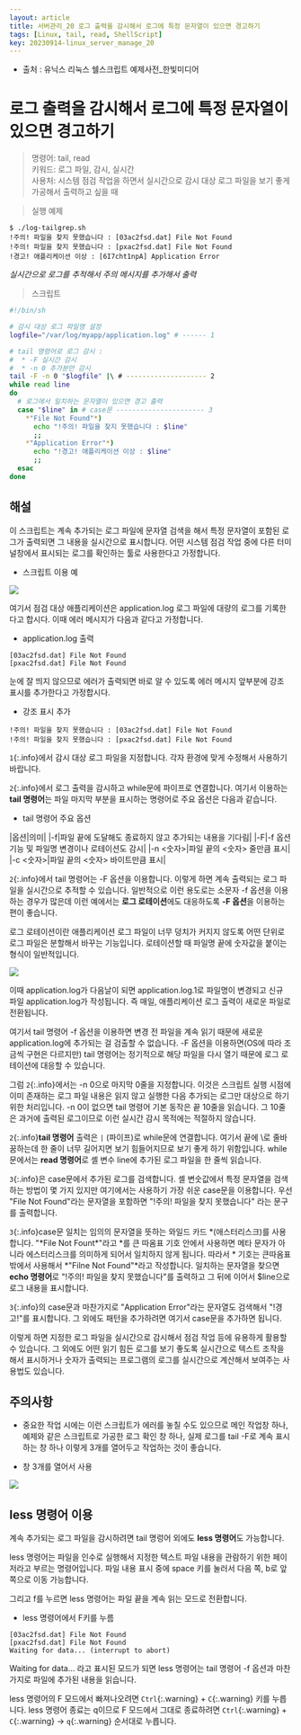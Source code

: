 ```yaml
---
layout: article
title: 서버관리_20 로그 출력을 감시해서 로그에 특정 문자열이 있으면 경고하기
tags: [Linux, tail, read, ShellScript]
key: 20230914-linux_server_manage_20
---
```


- 출처 : 유닉스 리눅스 쉘스크립트 예제사전_한빛미디어

# 로그 출력을 감시해서 로그에 특정 문자열이 있으면 경고하기

> 명령어: tail, read  
> 키워드: 로그 파일, 감시, 실시간  
> 사용처: 시스템 점검 작업을 하면서 실시간으로 감시 대상 로그 파일을 보기 좋게 가공해서 출력하고 싶을 때  

> 실행 예제  

```
$ ./log-tailgrep.sh
!주의! 파일을 찾지 못했습니다 : [03ac2fsd.dat] File Not Found
!주의! 파일을 찾지 못했습니다 : [pxac2fsd.dat] File Not Found
!경고! 애플리케이션 이상 : [6I7cht1npA] Application Error
```
*실시간으로 로그를 추적해서 주의 메시지를 추가해서 출력*

> 스크립트

```bash
#!/bin/sh

# 감시 대상 로그 파일명 설정
logfile="/var/log/myapp/application.log" # ------ 1

# tail 명령어로 로그 감시 :
#  * -F 실시간 감시
#  * -n 0 추가분만 감시
tail -F -n 0 "$logfile" |\ # -------------------- 2
while read line
do
  # 로그에서 일치하는 문자열이 있으면 경고 출력
  case "$line" in # case문 ---------------------- 3
    *"File Not Found"*)
      echo "!주의! 파일을 찾지 못했습니다 : $line"
      ;;
    *"Application Error"*)
      echo "!경고! 애플리케이션 이상 : $line"
      ;;
  esac
done
```

## **해설**

이 스크립트는 계속 추가되는 로그 파일에 문자열 검색을 해서 특정 문자열이 포함된 로그가 출력되면 그 내용을 실시간으로 표시합니다. 어떤 시스템 점검 작업 중에 다른 터미널창에서 표시되는 로그를 확인하는 툴로 사용한다고 가정합니다.

- 스크립트 이용 예

<img src='http://drive.google.com/uc?export=view&id=18bsMbitKEPcZuLp3g8s_fAJ66gJu0THG' /><br>

여기서 점검 대상 애플리케이션은 application.log 로그 파일에 대량의 로그를 기록한다고 합시다. 이때 에러 메시지가 다음과 같다고 가정합니다.

- application.log 출력
```
[03ac2fsd.dat] File Not Found
[pxac2fsd.dat] File Not Found
```

눈에 잘 띄지 않으므로 에러가 출력되면 바로 알 수 있도록 에러 메시지 앞부분에 강조 표시를 추가한다고 가정합시다.

- 강조 표시 추가
```
!주의! 파일을 찾지 못했습니다 : [03ac2fsd.dat] File Not Found
!주의! 파일을 찾지 못했습니다 : [pxac2fsd.dat] File Not Found
```

`1`{:.info}에서 감시 대상 로그 파일을 지정합니다. 각자 환경에 맞게 수정해서 사용하기 바랍니다.

`2`{:.info}에서 로그 출력을 감시하고 while문에 파이프로 연결합니다. 여기서 이용하는 **tail 명령어**는 파일 마지막 부분을 표시하는 명령어로 주요 옵션은 다음과 같습니다.

- tail 명령어 주요 옵션

|옵션|의미|
|-f|파일 끝에 도달해도 종료하지 않고 추가되는 내용을 기다림|
|-F|-f 옵션 기능 및 파일명 변경이나 로테이션도 감시|
|-n <숫자>|파일 끝의 <숫자> 줄만큼 표시|
|-c <숫자>|파일 끝의 <숫자> 바이트만큼 표시|

`2`{:.info}에서 tail 명령어는 -F 옵션을 이용합니다. 이렇게 하면 계속 출력되는 로그 파일을 실시간으로 추적할 수 있습니다. 일반적으로 이런 용도로는 소문자 -f 옵션을 이용하는 경우가 많은데 이런 예에서는 **로그 로테이션**에도 대응하도록 **-F 옵션**을 이용하는 편이 좋습니다.

로그 로테이션이란 애플리케이션 로그 파일이 너무 덩치가 커지지 않도록 어떤 단위로 로그 파일은 분할해서 바꾸는 기능입니다. 로테이션할 때 파일명 끝에 숫자값을 붙이는 형식이 일반적입니다.

<img src='http://drive.google.com/uc?export=view&id=1uirUmuDzHCAM7WfrIqLuTu96cEAMEKxU' /><br>

이때 application.log가 다음날이 되면 application.log.1로 파일명이 변경되고 신규 파일 application.log가 작성됩니다. 즉 매일, 애플리케이션 로그 출력이 새로운 파일로 전환됩니다.

여기서 tail 명령어 -f 옵션을 이용하면 변경 전 파일을 계속 읽기 때문에 새로운 application.log에 추가되는 걸 검출할 수 없습니다. -F 옵션을 이용하면(OS에 따라 조금씩 구현은 다르지만) tail 명령어는 정기적으로 해당 파일을 다시 열기 때문에 로그 로테이션에 대응할 수 있습니다.

그럼 `2`{:.info}에서는 -n 0으로 마지막 0줄을 지정합니다. 이것은 스크립트 실행 시점에 이미 존재하는 로그 파일 내용은 읽지 않고 실행한 다음 추가되는 로그만 대상으로 하기 위한 처리입니다. -n 0이 없으면 tail 명령어 기본 동작은 끝 10줄을 읽습니다. 그 10줄은 과거에 출력된 로그이므로 이런 실시간 감시 목적에는 적절하지 않습니다.

`2`{:.info}**tail 명령어** 출력은 `|` (파이프)로 while문에 연결합니다. 여기서 끝에 \로 줄바꿈하는데 한 줄이 너무 길어지면 보기 힘들어지므로 보기 좋게 하기 위함입니다. while문에서는 **read 명령어**로 셸 변수 line에 추가된 로그 파일을 한 줄씩 읽습니다.

`3`{:.info}은 case문에서 추가된 로그를 검색합니다. 셸 변숫값에서 특정 문자열을 검색하는 방법이 몇 가지 있지만 여기에서는 사용하기 가장 쉬운 case문을 이용합니다. 우선 "File Not Found"라는 문자열을 포함하면 "!주의! 파일을 찾지 못했습니다" 라는 문구를 출력합니다.

`3`{:.info}case문 일치는 임의의 문자열을 뜻하는 와일드 카드 \*(애스터리스크)를 사용합니다. "\*File Not Fount*"라고 \*를 큰 따옴표 기호 안에서 사용하면 메타 문자가 아니라 에스터리스크를 의미하게 되어서 일치하지 않게 됩니다. 따라서 * 기호는 큰따옴표 밖에서 사용해서 \*"Filne Not Found"*라고 작성합니다. 일치하는 문자열을 찾으면 **echo 명령어**로 "!주의! 파일을 찾지 못했습니다"를 출력하고 그 뒤에 이어서 $line으로 로그 내용을 표시합니다.

`3`{:.info}의 case문과 마찬가지로 "Application Error"라는 문자열도 검색해서 "!경고!"를 표시합니다. 그 외에도 패턴을 추가하려면 여기서 case문을 추가하면 됩니다.

이렇게 하면 지정한 로그 파일을 실시간으로 감시해서 점검 작업 등에 유용하게 활용할 수 있습니다. 그 외에도 어떤 읽기 힘든 로그를 보기 좋도록 실시간으로 텍스트 조작을 해서 표시하거나 숫자가 출력되는 프로그램의 로그를 실시간으로 계산해서 보여주는 사용법도 있습니다.

## **주의사항**

- 중요한 작업 시에는 이런 스크립트가 에러를 놓칠 수도 있으므로 메인 작업창 하나, 예제와 같은 스크립트로 가공한 로그 확인 창 하나, 실제 로그를 tail -F로 계속 표시하는 창 하나 이렇게 3개를 열어두고 작업하는 것이 좋습니다.

- 창 3개를 열어서 사용

<img src='http://drive.google.com/uc?export=view&id=1sr3wBk7cSc81Jq3LoeDQ0d7QAsHtirk2' /><br>

## less 명령어 이용

계속 추가되는 로그 파일을 감시하려면 tail 명렁어 외에도 **less 명령어**도 가능합니다.

less 명령어는 파일을 인수로 실행해서 지정한 텍스트 파일 내용을 관람하기 위한 페이저라고 부르는 명령어입니다. 파일 내용 표시 중에 space 키를 눌러서 다음 쪽, b로 앞쪽으로 이동 가능합니다.

그리고 f를 누르면 less 명령어는 파일 끝을 계속 읽는 모드로 전환합니다.

- less 명령어에서 F키를 누름
```
[03ac2fsd.dat] File Not Found
[pxac2fsd.dat] File Not Found
Waiting for data... (interrupt to abort)
```
Waiting for data... 라고 표시된 모드가 되면 less 명령어는 tail 명령어 -f 옵션과 마찬가지로 파일에 추가된 내용을 읽습니다.

less 명령어의 F 모드에서 빠져나오려면 `Ctrl`{:.warning} + `C`{:.warning} 키를 누릅니다. less 명령어 종료는 q이므로 F 모드에서 그대로 종료하려면 `Ctrl`{:.warning} + `C`{:.warning} → `q`{:.warning} 순서대로 누릅니다.